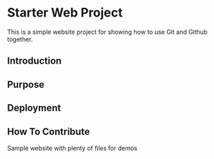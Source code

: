 # Starter Web Project

This is a simple website project for
showing how to use Git and Github together.

## Introduction

## Purpose

## Deployment

## How To Contribute

Sample website with plenty of files for demos
